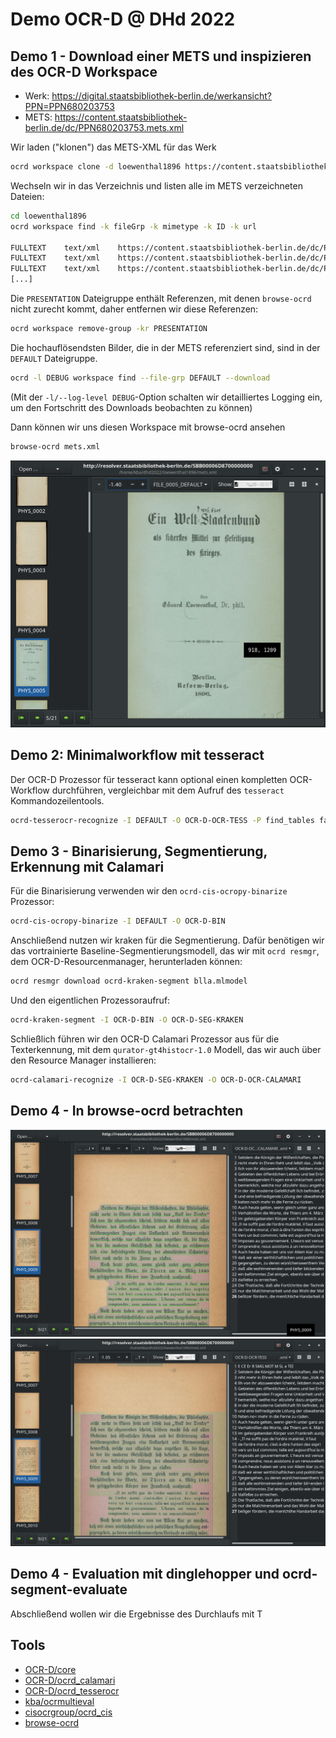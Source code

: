 # Demo OCR-D @ DHd 2022

## Demo 1 - Download einer METS und inspizieren des OCR-D Workspace

* Werk: https://digital.staatsbibliothek-berlin.de/werkansicht?PPN=PPN680203753
* METS: https://content.staatsbibliothek-berlin.de/dc/PPN680203753.mets.xml

Wir laden ("klonen") das METS-XML für das Werk

```sh
ocrd workspace clone -d loewenthal1896 https://content.staatsbibliothek-berlin.de/dc/PPN680203753.mets.xml
```

Wechseln wir in das Verzeichnis und listen alle im METS verzeichneten Dateien:

```sh
cd loewenthal1896
ocrd workspace find -k fileGrp -k mimetype -k ID -k url

FULLTEXT	text/xml	https://content.staatsbibliothek-berlin.de/dc/PPN680203753-00000001.ocr.xml	FILE_0001_FULLTEXT
FULLTEXT	text/xml	https://content.staatsbibliothek-berlin.de/dc/PPN680203753-00000002.ocr.xml	FILE_0002_FULLTEXT
FULLTEXT	text/xml	https://content.staatsbibliothek-berlin.de/dc/PPN680203753-00000003.ocr.xml	FILE_0003_FULLTEXT
[...]
```

Die `PRESENTATION` Dateigruppe enthält Referenzen, mit denen `browse-ocrd` nicht zurecht kommt, daher entfernen wir diese Referenzen:

```sh
ocrd workspace remove-group -kr PRESENTATION
```

Die hochauflösendsten Bilder, die in der METS referenziert sind, sind in der
`DEFAULT` Dateigruppe.

```sh
ocrd -l DEBUG workspace find --file-grp DEFAULT --download
```

(Mit der `-l/--log-level DEBUG`-Option schalten wir detailliertes Logging ein, um den Fortschritt des Downloads beobachten zu können)

Dann können wir uns diesen Workspace mit browse-ocrd ansehen

```sh
browse-ocrd mets.xml
```

![](screenshots/browse-ocrd-01.png)

## Demo 2: Minimalworkflow mit tesseract

Der OCR-D Prozessor für tesseract kann optional einen kompletten OCR-Workflow durchführen, vergleichbar mit dem Aufruf des `tesseract` Kommandozeilentools.

```sh
ocrd-tesserocr-recognize -I DEFAULT -O OCR-D-OCR-TESS -P find_tables false -P textequiv_level word -P segmentation_level region -P model Fraktur
```

## Demo 3 - Binarisierung, Segmentierung, Erkennung mit Calamari

Für die Binarisierung verwenden wir den `ocrd-cis-ocropy-binarize` Prozessor:

```sh
ocrd-cis-ocropy-binarize -I DEFAULT -O OCR-D-BIN
```

Anschließend nutzen wir kraken für die Segmentierung. Dafür benötigen wir das vortrainierte Baseline-Segmentierungsmodell, das wir mit `ocrd resmgr`, dem OCR-D-Resourcenmanager, herunterladen können:

```sh
ocrd resmgr download ocrd-kraken-segment blla.mlmodel
```

Und den eigentlichen Prozessoraufruf:

```sh
ocrd-kraken-segment -I OCR-D-BIN -O OCR-D-SEG-KRAKEN
```

Schließlich führen wir den OCR-D Calamari Prozessor aus für die Texterkennung, mit dem `qurator-gt4histocr-1.0` Modell, das wir auch über den Resource Manager installieren:

```sh
ocrd-calamari-recognize -I OCR-D-SEG-KRAKEN -O OCR-D-OCR-CALAMARI
```

## Demo 4 - In browse-ocrd betrachten

![](screenshots/browse-ocrd-02.png)
![](screenshots/browse-ocrd-03.png)

## Demo 4 - Evaluation mit dinglehopper und ocrd-segment-evaluate

Abschließend wollen wir die Ergebnisse des Durchlaufs mit T

## Tools

* [OCR-D/core](https://github.com/OCR-D/core)
* [OCR-D/ocrd\_calamari](https://github.com/OCR-D/ocrd_calamari)
* [OCR-D/ocrd\_tesserocr](https://github.com/OCR-D/ocrd_tesserocr)
* [kba/ocrmultieval](https://github.com/kba/ocrmultieval)
* [cisocrgroup/ocrd\_cis](https://github.com/OCR-D/ocrd_cis)
* [browse-ocrd](https://github.com/hnesk/browse-ocrd)

